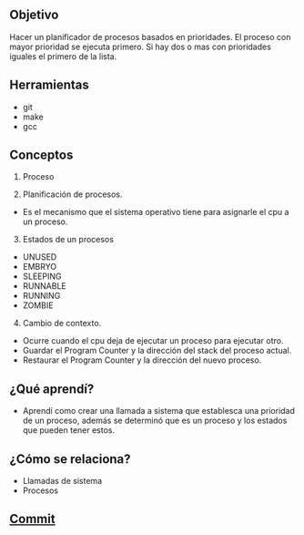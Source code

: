 ## Objetivo
Hacer un planificador de procesos basados en prioridades.
El proceso con mayor prioridad se ejecuta primero.
Si hay dos o mas con prioridades iguales el primero de la lista.

## Herramientas
+ git
+ make
+ gcc

## Conceptos
1) Proceso

2) Planificación de procesos. 
  + Es el mecanismo que el sistema operativo tiene para asignarle el cpu a un proceso.

3) Estados de un procesos
  + UNUSED
  + EMBRYO
  + SLEEPING
  + RUNNABLE
  + RUNNING
  + ZOMBIE

4) Cambio de contexto. 
  + Ocurre cuando el cpu deja de ejecutar un proceso para ejecutar otro.
  + Guardar el Program Counter y la dirección del stack del proceso actual.
  + Restaurar el Program Counter y la dirección del nuevo proceso.

## ¿Qué aprendí?
+ Aprendí como crear una llamada a sistema que establesca una prioridad de un proceso, además se determinó que es un proceso y los estados que pueden tener estos. 

## ¿Cómo se relaciona?
+ Llamadas de sistema
+ Procesos

## [Commit](https://github.com/EduardoMSA/so-edu/commit/7aa3513ab24f39d57a36b033951dd3838c27a1fc)

